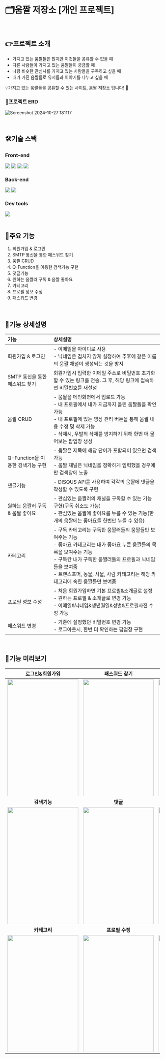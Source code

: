 # 🗂️움짤 저장소 [개인 프로젝트]

<br>

## 👉프로젝트 소개 <br>
- 가지고 있는 움짤들은 많지만 이것들을 공유할 수 없을 때
- 다른 사람들이 가지고 있는 움짤들이 궁금할 때
- 나랑 비슷한 관심사를 가지고 있는 사람들을 구독하고 싶을 때
- 내가 가진 움짤들로 유저들과 이야기를 나누고 싶을 때

💡가지고 있는 움짤들을 공유할 수 있는 사이트, 움짤 저장소 입니다! 🥳

### 📌프로젝트 ERD
![Screenshot 2024-10-27 181117](https://github.com/user-attachments/assets/bf61ec9d-61f6-4183-9912-2806c603ba1d)

<br>

## 🛠️기술 스택

### Front-end
<div>
  <img src="https://img.shields.io/badge/django-092E20?style=for-the-badge&logo=django&logoColor=white">
  <img src="https://img.shields.io/badge/html5-E34F26?style=for-the-badge&logo=html5&logoColor=white">
  <img src="https://img.shields.io/badge/css-1572B6?style=for-the-badge&logo=css3&logoColor=white">
  <img src="https://img.shields.io/badge/bootstrap-7952B3?style=for-the-badge&logo=bootstrap&logoColor=white">
</div>

### Back-end
<div>
  <img src="https://img.shields.io/badge/django-092E20?style=for-the-badge&logo=django&logoColor=white">
  <img src="https://img.shields.io/badge/sqlite-003B57?style=for-the-badge&logo=SQLite&logoColor=white">
</div>

### Dev tools
<div>
  <img src="https://img.shields.io/badge/Visual Studio Code-007ACC?style=for-the-badge&logo=Visual Studio Code&logoColor=white">
</div>

<br>

## 📍주요 기능
1. 회원가입 & 로그인
2. SMTP 통신을 통한 패스워드 찾기
3. 움짤 CRUD
4. Q-Function을 이용한 검색기능 구현
5. 댓글기능
6. 원하는 움짤러 구독 & 움짤 좋아요
7. 카테고리
8. 프로필 정보 수정
9. 패스워드 변경

<br>

## 📝기능 상세설명
| **기능** | **상세설명** |
| :--- | :--- |
| 회원가입 & 로그인 | - 이메일을 아이디로 사용 <br> - 닉네임은 겹치지 않게 설정하여 추후에 같은 이름의 움짤 채널이 생성되는 것을 방지 |
| SMTP 통신을 통한 패스워드 찾기 | 회원가입시 입력한 이메일 주소로 비밀번호 초기화할 수 있는 링크를 전송. 그 후, 해당 링크에 접속하면 비밀번호를 재설정 |
| 움짤 CRUD | - 움짤을 메인화면에서 업로드 가능 <br> - 내 프로필에서 내가 지금까지 올린 움짤들을 확인 가능 <br> - 내 프로필에 있는 영상 관리 버튼을 통해 움짤 내용 수정 및 삭제 가능 <br> - 삭제시, 우발적 삭제를 방지하기 위해 한번 더 물어보는 팝업창 생성|
| Q-Function을 이용한 검색기능 구현 | - 움짤은 제목에 해당 단어가 포함되어 있으면 검색가능 <br> - 움짤 채널은 닉네임을 정확하게 임력했을 경우에만 검색창에 노출 |
| 댓글기능 | - DISQUS API를 사용하여 각각의 움짤에 댓글을 작성할 수 있도록 구현 |
| 원하는 움짤러 구독 & 움짤 좋아요 | - 관심있는 움짤러의 채널을 구독할 수 있는 기능 구현(구독 취소도 가능) <br> - 관심있는 움짤에 좋아요를 누를 수 있는 기능(한개의 움짤에는 좋아요를 한번만 누를 수 있음) |
| 카테고리 | - 구독 카테고리는 구독한 움짤러들의 움짤들만 보여주는 기능 <br> - 좋아요 카테고리는 내가 좋아요 누른 움짤들의 목록을 보여주는 기능 <br> - 구독칸 내가 구독한 움짤러들의 프로필과 닉네임들을 보여줌 <br> - 트랜스포머, 동물, 사물, 사람 카테고리는 해당 카테고리에 속한 움짤들만 보여줌  |
| 프로필 정보 수정 | - 처음 회원가입하면 기본 프로필&소개글로 설정 <br> - 원하는 프로필 & 소개글로 변경 가능 <br> - 이메일&닉네임&생년월일&성별&프로필사진 수정 가능|
| 패스워드 변경 | - 기존에 설정했던 비밀번호 변경 가능 <br> - 로그아웃시, 한번 더 확인하는 팝업창 구현 |

<br>

## 🔎기능 미리보기
| **로그인&회원가입** | **패스워드 찾기** | **움짤 CRUD** |
| :---: | :---: | :---: |
| <img src ="https://github.com/user-attachments/assets/a9286197-b029-4a25-ad18-c90dcec6aca8" width="230" height="380" /> | <img src ="https://github.com/user-attachments/assets/ae537f6b-3a9d-4b57-8ef6-4831e78d981c" width="230" height="380"/> | <img src="https://github.com/user-attachments/assets/dfa5b4cc-8bcc-4271-94d6-b2a09064ecda" width="230" height="380" />
| **검색기능** | **댓글** | **구독&좋아요** |
| <img src ="https://github.com/user-attachments/assets/a9103cfd-e9da-4fb0-829d-89cb21dc1e8d" width="230" height="380" /> | <img src ="https://github.com/user-attachments/assets/a1266082-1826-4e82-bbc3-4597291191d3" width="230" height="380"/> | <img src="https://github.com/user-attachments/assets/c9fb2374-a102-4f38-b70b-48de7ecac3a3" width="230" height="380" />
| **카테고리** | **프로필 수정** | **패스워드 변경** |
| <img src ="https://github.com/user-attachments/assets/41f3ee45-15c0-4211-b8bb-bbc6ff46d4ee" width="230" height="380" /> | <img src ="https://github.com/user-attachments/assets/c521483e-68db-4054-9125-2eb4030d1854" width="230" height="380"/> | <img src="https://github.com/user-attachments/assets/262bbaaf-77a6-4ccc-89e7-e266e4de35ce" width="230" height="380" />
